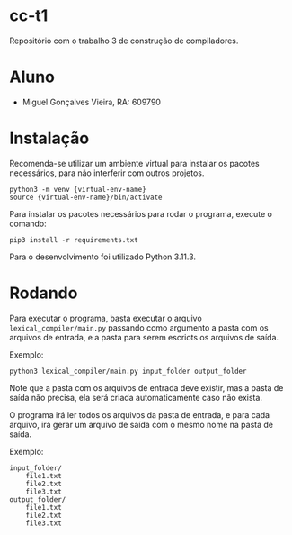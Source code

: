 # cc-t1

Repositório com o trabalho 3 de construção de compiladores.

# Aluno

- Miguel Gonçalves Vieira, RA: 609790

# Instalação

Recomenda-se utilizar um ambiente virtual para instalar os pacotes necessários, para não interferir com outros projetos.

```
python3 -m venv {virtual-env-name}
source {virtual-env-name}/bin/activate
```

Para instalar os pacotes necessários para rodar o programa, execute o comando:

```
pip3 install -r requirements.txt
````

Para o desenvolvimento foi utilizado Python 3.11.3.

# Rodando

Para executar o programa, basta executar o arquivo `lexical_compiler/main.py`
passando como argumento a pasta com os arquivos de entrada, e a pasta para serem escriots os arquivos de saída.

Exemplo:
```
python3 lexical_compiler/main.py input_folder output_folder
```

Note que a pasta com os arquivos de entrada deve existir, mas a pasta de saída não precisa, ela será criada automaticamente caso não exista.

O programa irá ler todos os arquivos da pasta de entrada, e para cada arquivo, irá gerar um arquivo de saída com o mesmo nome na pasta de saída.

Exemplo:
```
input_folder/
    file1.txt
    file2.txt
    file3.txt
output_folder/
    file1.txt
    file2.txt
    file3.txt
```